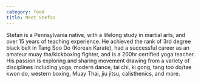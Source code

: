 ```yaml
---
category: food
title: Meet Stefan
---
```

Stefan is a Pennsylvania native, with a lifelong study in martial arts, and over 15 years of teaching experience. He achieved the rank of 3rd degree black belt in Tang Soo Do (Korean Karate), had a successful career as an amateur muay tha/kickboxing fighter, and is a 200hr certified yoga teacher. His passion is exploring and sharing movement drawing from a variety of disciplines including yoga, modern dance, tai chi, ki gong, tang too do/tae kwon do, western boxing, Muay Thai, jiu jitsu, calisthenics, and more.